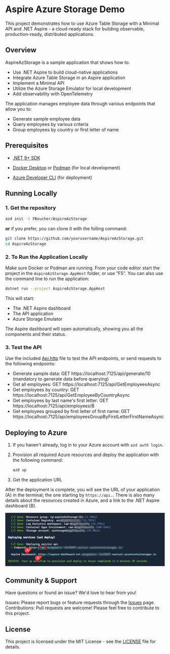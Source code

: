 # Aspire Azure Storage Demo

This project demonstrates how to use Azure Table Storage with a Minimal API and .NET Aspire - a cloud-ready stack for building observable, production-ready, distributed applications.

## Overview

AspireAzStorage is a sample application that shows how to:

- Use .NET Aspire to build cloud-native applications
- Integrate Azure Table Storage in an Aspire application
- Implement a Minimal API
- Utilize the Azure Storage Emulator for local development
- Add observability with OpenTelemetry

The application manages employee data through various endpoints that allow you to:
- Generate sample employee data
- Query employees by various criteria
- Group employees by country or first letter of name

## Prerequisites

- [.NET 9+ SDK](https://dotnet.microsoft.com/download/dotnet/9.0)
- [Docker Desktop](https://www.docker.com/products/docker-desktop/) or [Podman](https://podman.io/getting-started/installation) (for local development)

- [Azure Developer CLI](https://learn.microsoft.com/en-us/azure/developer/azure-developer-cli/install-azd) (for deployment)

## Running Locally

### 1. Get the repository

```bash
azd init -t FBoucher/AspireAzStorage
```

**or** if you prefer, you can clone it with the folling command:

```bash
git clone https://github.com/yourusername/AspireAzStorage.git
cd AspireAzStorage
```

### 2. To Run the Application Locally

Make sure Docker or Podman are running. From your code editor start the project in the `AspireAzStorage.AppHost` folder, or use "F5". You can also use the command line to run the application:

```bash
dotnet run --project AspireAzStorage.AppHost
```

This will start:

- The .NET Aspire dashboard
- The API application
- Azure Storage Emulator
  
The Aspire dashboard will open automatically, showing you all the components and their status.

### 3. Test the API

Use the included [Api.http](./Api/Api.http) file to test the API endpoints, or send requests to the following endpoints:

- Generate sample data: GET https://localhost:7125/api/generate/10 (mandatory to generate data before querying)
- Get all employees: GET https://localhost:7125/api/GetEmployeesAsync
- Get employees by country: GET https://localhost:7125/api/GetEmployeeByCountryAsync
- Get employees by last name's first letter: GET https://localhost:7125/api/employees/B
- Get employees grouped by first letter of first name: GET https://localhost:7125/api/employeesGroupByFirstLetterFirstNameAsync

## Deploying to Azure

1. If you haven't already, log in to your Azure account with `azd auth login`.

1. Provision all required Azure resources and deploy the application with the following command:

	```bash
	azd up
	```

1. Get the application URL

After the deployment is complete, you will see the URL of your application (A) in the terminal; the one starting by `https://api.`. There is also many details about the resources created in Azure, and a link to the .NET Aspire dashboard (B).

![azd up result](./gh/images/azd-up-result.png)

## Community & Support
Have questions or found an issue? We'd love to hear from you!

Issues: Please report bugs or feature requests through the [Issues](https://github.com/FBoucher/AspireAzStorage/issues) page.
Contributions: Pull requests are welcome! Please feel free to contribute to this project.

## License
This project is licensed under the MIT License - see the [LICENSE](./LICENSE) file for details.
